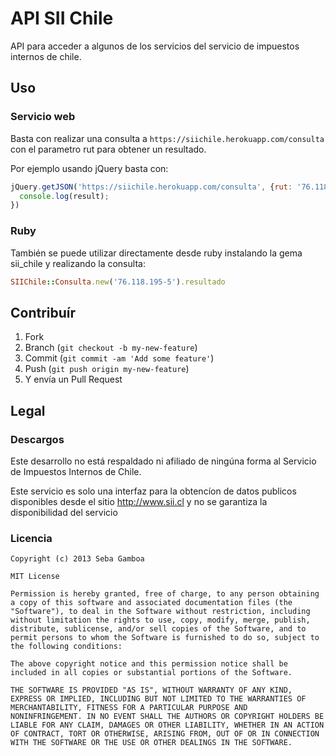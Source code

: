 # API SII Chile

API para acceder a algunos de los servicios del
servicio de impuestos internos de chile.

## Uso

### Servicio web

Basta con realizar una consulta a `https://siichile.herokuapp.com/consulta`
con el parametro rut para obtener un resultado.

Por ejemplo usando jQuery basta con:

```javascript
jQuery.getJSON('https://siichile.herokuapp.com/consulta', {rut: '76.118.195-5'}, function(result) {
  console.log(result);
})
```

### Ruby

También se puede utilizar directamente desde ruby instalando la gema sii_chile
y realizando la consulta:

```ruby
SIIChile::Consulta.new('76.118.195-5').resultado
```

## Contribuír

1. Fork
2. Branch (`git checkout -b my-new-feature`)
3. Commit (`git commit -am 'Add some feature'`)
4. Push (`git push origin my-new-feature`)
5. Y envía un Pull Request

## Legal

### Descargos

Este desarrollo no está respaldado ni afiliado de ningúna forma al
Servicio de Impuestos Internos de Chile.

Este servicio es solo una interfaz para la obtencíon de datos publicos
disponibles desde el sitio http://www.sii.cl y no se garantiza la disponibilidad
del servicio

### Licencia

```text
Copyright (c) 2013 Seba Gamboa

MIT License

Permission is hereby granted, free of charge, to any person obtaining
a copy of this software and associated documentation files (the
"Software"), to deal in the Software without restriction, including
without limitation the rights to use, copy, modify, merge, publish,
distribute, sublicense, and/or sell copies of the Software, and to
permit persons to whom the Software is furnished to do so, subject to
the following conditions:

The above copyright notice and this permission notice shall be
included in all copies or substantial portions of the Software.

THE SOFTWARE IS PROVIDED "AS IS", WITHOUT WARRANTY OF ANY KIND,
EXPRESS OR IMPLIED, INCLUDING BUT NOT LIMITED TO THE WARRANTIES OF
MERCHANTABILITY, FITNESS FOR A PARTICULAR PURPOSE AND
NONINFRINGEMENT. IN NO EVENT SHALL THE AUTHORS OR COPYRIGHT HOLDERS BE
LIABLE FOR ANY CLAIM, DAMAGES OR OTHER LIABILITY, WHETHER IN AN ACTION
OF CONTRACT, TORT OR OTHERWISE, ARISING FROM, OUT OF OR IN CONNECTION
WITH THE SOFTWARE OR THE USE OR OTHER DEALINGS IN THE SOFTWARE.
```
